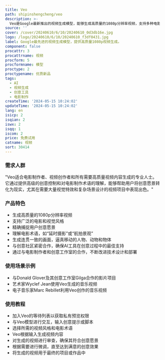 ```yaml
---
title: Veo
path: shipinshengcheng/veo
description: >-
  Veo是Google最新推出的视频生成模型，能够生成高质量的1080p分辨率视频，支持多种电影和视觉风格。它通过先进的自然语言和视觉语义理解，能够精确捕捉用户创意愿景，生成与提示语调一致且细节丰富的视频内容。Veo模型提供前所未有的创意控制水平，理解电影术语如“延时摄影”或“航拍景观”，创造出连贯一致的画面，使人物、动物和物体在镜头中逼真地移动。
source: ''
cover: /cover/20240610/6/10/20240610_0d3db16e.jpg
logo: /logo/20240610/6/10/20240610_f3df0431.jpg
label: Google最先进的视频生成模型，提供高质量1080p视频生成。
component: false
procattr: 3
procattrname: 视频
procform: 5
procformname: 模型
proctype: 2
proctypename: 优质新品
tags:
  - AI
  - 视频生成
  - 创意工具
  - 电影制作
createTime: '2024-05-15 10:24:02'
updateTime: '2024-05-15 10:24:02'
lang: en
isicp: 2
isqian: 2
iswx: 2
isqq: 1
iscom: 2
price: 免费试用
catname: 视频
sort: 30414
---
```




### 需求人群
"Veo适合电影制作者、视频创作者和所有需要高质量视频内容生成的专业人士。它通过提供高级的创意控制和对电影制作术语的理解，能够帮助用户将创意愿景转化为现实，尤其在需要大量视觉特效和复杂场景设计的视频项目中表现出色。"

### 产品特色
* 生成高质量的1080p分辨率视频
* 支持广泛的电影和视觉风格
* 精确捕捉用户创意愿景
* 理解电影术语，如“延时摄影”或“航拍景观”
* 生成连贯一致的画面，逼真移动的人物、动物和物体
* 与创意社区紧密合作，确保AI工具在创意过程中的最佳支持
* 通过与电影制作者和创意工作室的合作，不断改进技术设计和部署

### 使用场景示例
* 与Donald Glover及其创意工作室Gilga合作的影片项目
* 艺术家Wyclef Jean使用Veo生成的音乐视频
* 电子音乐家Marc Rebillet利用Veo创作的音乐视频

### 使用教程
* 加入Veo的等待列表以获取私有预览权限
* 与Veo模型进行交互，输入创意提示或脚本
* 选择所需的视频风格和电影术语
* Veo根据输入生成视频内容
* 对生成的视频进行审查，确保其符合创意愿景
* 根据需要进行微调，直至达到满意的创意效果
* 将生成的视频用于最终的项目或作品中

  
